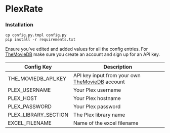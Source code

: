 # PlexRate

### Installation

```
cp config.py.tmpl config.py
pip install -r requirements.txt
```

Ensure you've edited and added values for all the config entries. For [TheMovieDB](https://www.themoviedb.org/) make sure you create an account and sign up for an API key.

| Config Key  | Description  |
|---|---|
| THE\_MOVIEDB\_API\_KEY | API key input from your own [TheMovieDB](https://www.themoviedb.org/) account |
| PLEX_USERNAME | Your Plex username |
| PLEX_HOST | Your Plex hostname  |
| PLEX_PASSWORD | Your Plex password |
| PLEX\_LIBRARY\_SECTION | The Plex library name |
| EXCEL_FILENAME | Name of the excel filename |
